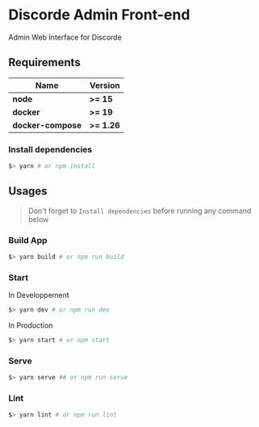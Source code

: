 # Discorde Admin Front-end

Admin Web Interface for Discorde

## Requirements

| Name | Version |
|------|---------|
| **node** | **>= 15** |
| **docker** | **>= 19** |
| **docker-compose** | **>= 1.26** |

### Install dependencies

```sh
$> yarn # or npm install
```

## Usages

> Don't forget to `Install dependencies` before running any command below

### Build App

```sh
$> yarn build # or npm run build
```

### Start

In Developpement

```sh
$> yarn dev # or npm run dev
```

In Production

```sh
$> yarn start # or npm start
```

### Serve

```sh
$> yarn serve ## or npm run serve
```

### Lint

```sh
$> yarn lint # or npm run lint
```
